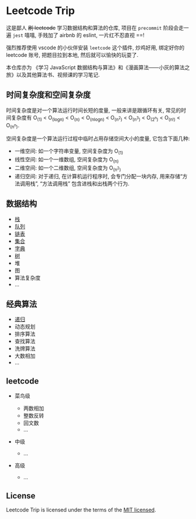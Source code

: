 # Leetcode Trip

这是鄙人 ~~刷 leetcode~~ 学习数据结构和算法的仓库, 项目在 `precommit` 阶段会走一遍 `jest` 嘻嘻, 手贱加了 airbnb 的 eslint, 一片红不忍直视 ==!

强烈推荐使用 vscode 的小伙伴安装 `leetcode` 这个插件, 炒鸡好用, 绑定好你的 leetcode 账号, 把题目拉到本地, 然后就可以愉快的玩耍了.

本仓库亦为 《学习 JavaScript 数据结构与算法》和《漫画算法——小灰的算法之旅》以及其他算法书、视频课的学习笔记.

## 时间复杂度和空间复杂度

时间复杂度是对一个算法运行时间长短的度量, 一般来讲是跟循环有关, 常见的时间复杂度有 O<sub>(1)</sub> < O<sub>(logn)</sub> < O<sub>(n)</sub> < O<sub>(nlogn)</sub> < O<sub>(n<sup>2</sup>)</sub> < O<sub>(n<sup>3</sup>)</sub> < O<sub>(2<sup>n</sup>)</sub> < O<sub>(n!)</sub> < O<sub>(n<sup>n</sup>)</sub>.

空间复杂度是一个算法运行过程中临时占用存储空间大小的度量, 它包含下面几种:

- 一维空间: 如一个字符串变量, 空间复杂度为 O<sub>(1)</sub>
- 线性空间: 如一个一维数组, 空间复杂度为 O<sub>(n)</sub>
- 二维空间: 如一个二维数组, 空间复杂度为 O<sub>(n<sup>2</sup>)</sub>
- 递归空间: 对于递归, 在计算机运行程序时, 会专门分配一块内存, 用来存储“方法调用栈”, “方法调用栈” 包含进栈和出栈两个行为.

## 数据结构

- [栈](./package/DataStructures/Stack)
- [队列](./package/DataStructures/Queue)
- [链表](./package/DataStructures/LinkedList)
- [集合](./package/DataStructures/Set)
- [字典](./package/DataStructures/Dictionary)
- [树](./package/DataStructures/Tree)
- 堆
- 图
- 算法复杂度
- ...

## 经典算法

- [递归](./package/Algorithm/Recursive)
- 动态规划
- 排序算法
- 查找算法
- 洗牌算法
- 大数相加
- ...

## leetcode

- 菜鸟级

  - 两数相加
  - 整数反转
  - 回文数
  - ...

- 中级

  - ...

- 高级

  - ...

## License

Leetcode Trip is licensed under the terms of the [MIT licensed](https://opensource.org/licenses/MIT).
